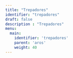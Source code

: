 ```yaml
---
title: "Trepadores"
identifier: "trepadores"
draft: false
description : "Trepadores"
menu:
  main:
    identifier: 'trepadores'
    parent: 'aros'
    weight: 40
---
```

